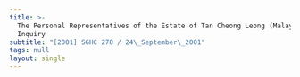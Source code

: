 ```yaml
---
title: >-
  The Personal Representatives of the Estate of Tan Cheong Leong (Malaysian
  Inquiry
subtitle: "[2001] SGHC 278 / 24\_September\_2001"
tags: null
layout: single
---
```


